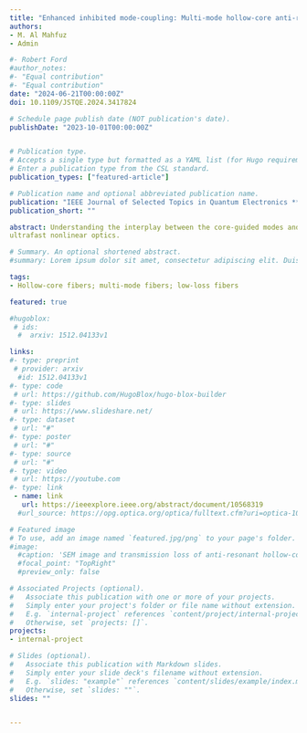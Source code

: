 ```yaml
---
title: "Enhanced inhibited mode-coupling: Multi-mode hollow-core anti-resonant fiber designs"
authors:
- M. Al Mahfuz
- Admin

#- Robert Ford
#author_notes:
#- "Equal contribution"
#- "Equal contribution"
date: "2024-06-21T00:00:00Z"
doi: 10.1109/JSTQE.2024.3417824

# Schedule page publish date (NOT publication's date).
publishDate: "2023-10-01T00:00:00Z"


# Publication type.
# Accepts a single type but formatted as a YAML list (for Hugo requirements).
# Enter a publication type from the CSL standard.
publication_types: ["featured-article"]

# Publication name and optional abbreviated publication name.
publication: "IEEE Journal of Selected Topics in Quantum Electronics **6**, 1 (2024)"
publication_short: ""

abstract: Understanding the interplay between the core-guided modes and tube-modes of hollow-core anti-resonant fiber (HCARF) is essential to achieve low-loss and multi-mode guidance. In this paper, we thoroughly investigated the coupling between the core-guided modes and tube-modes of various HC ARFs using extensive analytical and finite-element modeling with the aim of achieving multi-mode guidance. We found that the coupling between the core-guided modes and tube-modes can significantly be enhanced by modifying and placing the cladding tubes of nested HCARFs. We proposed a modified nested HCARF that significantly enhances the inhibited-coupling (IC) between the core-guided modes and tube-modes compared to a regular and nested HCARF design. Due to the enhanced IC between the core-guided modes and tube-modes resulting from their phase mismatch, modified nested HCARF can support as high as 50 distinct spatial modes with propagation loss <10 dB/km and also demonstrate low-bend loss upon tight bending at 1064 nm. Our study will provide a better understanding of coupling between the core-guided modes and tube-modes for designing multi-mode HCARFs. It is anticipated that the extraordinary optical properties of the proposed fiber can be beneficial for several applications including high power beam delivery, short-haul communication, and
ultrafast nonlinear optics.

# Summary. An optional shortened abstract.
#summary: Lorem ipsum dolor sit amet, consectetur adipiscing elit. Duis posuere tellus ac convallis placerat. Proin tincidunt magna sed ex sollicitudin condimentum.

tags:
- Hollow-core fibers; multi-mode fibers; low-loss fibers

featured: true

#hugoblox:
 # ids:
  #  arxiv: 1512.04133v1

links:
#- type: preprint
 # provider: arxiv
  #id: 1512.04133v1
#- type: code
 # url: https://github.com/HugoBlox/hugo-blox-builder
#- type: slides
 # url: https://www.slideshare.net/
#- type: dataset
 # url: "#"
#- type: poster
 # url: "#"
#- type: source
 # url: "#"
#- type: video
 # url: https://youtube.com
#- type: link
 - name: link
   url: https://ieeexplore.ieee.org/abstract/document/10568319
  #url_source: https://opg.optica.org/optica/fulltext.cfm?uri=optica-10-10-1253

# Featured image
# To use, add an image named `featured.jpg/png` to your page's folder. 
#image:
  #caption: 'SEM image and transmission loss of anti-resonant hollow-core fiber'
  #focal_point: "TopRight"
  #preview_only: false

# Associated Projects (optional).
#   Associate this publication with one or more of your projects.
#   Simply enter your project's folder or file name without extension.
#   E.g. `internal-project` references `content/project/internal-project/index.md`.
#   Otherwise, set `projects: []`.
projects:
- internal-project

# Slides (optional).
#   Associate this publication with Markdown slides.
#   Simply enter your slide deck's filename without extension.
#   E.g. `slides: "example"` references `content/slides/example/index.md`.
#   Otherwise, set `slides: ""`.
slides: ""


---
```

